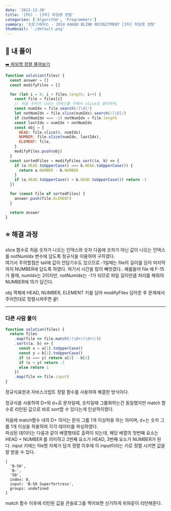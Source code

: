 ```yaml
---
date: '2022-12-30'
title: '[PG] - [3차] 파일명 정렬'
categories: ['Algorithm', 'Programmers']
summary: '프로그래머스 - 2018 KAKAO BLIND RECRUITMENT [3차] 파일명 정렬'
thumbnail: './default.png'
---
```


## 📜 내 풀이

[➡️ 파일명 정렬 풀어보기](https://school.programmers.co.kr/learn/courses/30/lessons/17686)

```javascript
function solution(files) {
  const answer = []
  const modifyFiles = []

  for (let i = 0; i < files.length; i++) {
    const file = files[i]
    // 처음 숫자가 나오는 인덱스를 구해서 slice로 분리하자.
    const numIdx = file.search(/[\d]/)
    let notNumIdx = file.slice(numIdx).search(/[\D]/)
    if (notNumIdx === -1) notNumIdx = file.length
    const lastIdx = numIdx + notNumIdx
    const obj = {
      HEAD: file.slice(0, numIdx),
      NUMBER: file.slice(numIdx, lastIdx),
      ELEMENT: file,
    }
    modifyFiles.push(obj)
  }
  const sortedFiles = modifyFiles.sort((a, b) => {
    if (a.HEAD.toUpperCase() === b.HEAD.toUpperCase()) {
      return a.NUMBER - b.NUMBER
    }
    if (a.HEAD.toUpperCase() < b.HEAD.toUpperCase()) return -1
  })

  for (const file of sortedFiles) {
    answer.push(file.ELEMENT)
  }

  return answer
}
```

## ⭐️ 해결 과정

slice 함수로 처음 숫자가 나오는 인덱스와 숫자 다음에 숫자가 아닌 값이 나오는 인덱스를 notNumIdx 변수에 담도록 정규식을 이용하여 구하였다.  
여기서 주의할점은 tail에 값이 안담기수도 있으므로 -1일때는 file의 길이를 담아 마지막까지 NUMBER에 담도록 하였다. 여기서 시간을 많이 빼앗겼다..
예를들어 file 에 F-15가 올때, numIdx는 2이지만, notNumIdx는 -1가 되므로 파일 길이만큼 처리를 해줘야 NUMBER에 15가 담긴다.

obj 객체에 HEAD, NUMBER, ELEMENT 키를 담아 modifyFiles 담아준 후 문제에서 주어진대로 정렬시켜주면 끝!

---

### 다른 사람 풀이

```javascript
function solution(files) {
  return files
    .map(file => file.match(/(\D+)(\d+)/))
    .sort((a, b) => {
      const x = a[1].toUpperCase()
      const y = b[1].toUpperCase()
      if (x === y) return a[2] - b[2]
      if (x < y) return -1
      else return 1
    })
    .map(file => file.input)
}
```

정규식표현과 자바스크립트 정렬 함수를 사용하여 해결한 방식이다.

정규식을 사용하여 D+와 d+로 문자일때, 숫자일때 그룹화하는건 동일했지만 match 함수로 리턴된 값으로 바로 sort할 수 있다는게 인상적이였다.

처음에 match함수 내의 D+ 의미는 문자 그룹 1개 이상허용 하는 의미며, d+는 숫자 그룹 1개 이상을 허용하여 각각 데이터를 파싱하였다.  
파싱된 데이터는 다음과 같이 배열형태로 출력이 되는데, 해당 배열의 첫번째 요소는HEAD + NUMBER 를 의미하고 2번째 요소가 HEAD, 3번째 요소가 NUMBER가 된다. input 키에는 file명 자체가 담겨 정렬 이후에 이 input이라는 키로 정렬 시키면 값을 잘 받을 수 있다.

```
[
  'B-50',
  'B-',
  '50',
  index: 0,
  input: 'B-50 Superfortress',
  groups: undefined
]
```

match 함수 이후에 리턴된 값을 콘솔로그를 찍어보면 신기하게 위와같이 리턴해준다.
